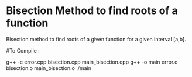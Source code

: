 # Bisection Method to find roots of a function
Bisection method to find roots of a given function for a given interval [a,b].

#To Compile :

g++ -c error.cpp bisection.cpp main_bisection.cpp
g++ -o main error.o bisection.o main_bisection.o
./main
